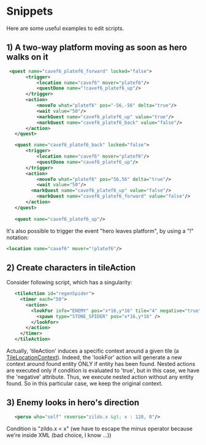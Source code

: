 # Snippets #

Here are some useful examples to edit scripts.

## 1) A two-way platform moving as soon as hero walks on it ##
 
 ```xml
  <quest name="cavef6_platef6_forward" locked="false">
	    <trigger>
	        <location name="cavef6" mover="platef6"/>
	        <questDone name="!cavef6_platef6_up"/>
	    </trigger>
	    <action>
	        <moveTo what="platef6" pos="-56,-56" delta="true"/>
	        <wait value="50"/>
	        <markQuest name="cavef6_platef6_up" value="true"/>
	        <markQuest name="cavef6_platef6_back" value="false"/>
   	    </action>
	</quest>

	<quest name="cavef6_platef6_back" locked="false">
	    <trigger>
	        <location name="cavef6" mover="platef6"/>
	        <questDone name="cavef6_platef6_up"/>
       	</trigger>
	    <action>
	        <moveTo what="platef6" pos="56,56" delta="true"/>
	        <wait value="50"/>
   	      <markQuest name="cavef6_platef6_up" value="false"/>
	        <markQuest name="cavef6_platef6_forward" value="false"/>
   	    </action>
	</quest>
	
	<quest name="cavef6_platef6_up"/>
  ```
  
  It's also possible to trigger the event "hero leaves platform", by using a "!" notation:
 ```xml
 <location name="cavef6" mover="!platef6"/>
  ```
  
  ## 2) Create characters in tileAction
  
  Consider following script, which has a singularity:
 ```xml
	<tileAction id="regenSpider">
	  <timer each="50">
	    <action>
	      <lookFor info="ENEMY" pos="x*16,y*16" tile="4" negative="true">
	        <spawn type="STONE_SPIDER" pos="x*16,y*16" />
	      </lookFor>
	    </action>
	  </timer>
	</tileAction>
```
Actually, 'tileAction' induces a specific context around a given tile (a [TileLocationContext](https://github.com/tchegito/zildo/blob/master/zildo/src/main/java/zildo/fwk/script/context/TileLocationContext.java)). Indeed, the 'lookFor' action will generate a new context around found entity ONLY if entity has been found. Nested actions are executed only if condition is evaluated to 'true', but in this case, we have the 'negative' attribute. Thus, we execute nested action without any entity found. So in this particular case, we keep the original context.

## 3) Enemy looks in hero's direction

 ```xml
	<perso who="self" reverse="zildo.x &gt; x : 128, 0"/>
```
Condition is "zildo.x < x" (we have to escape the minus operator because we're inside XML (bad choice, I know ...))
